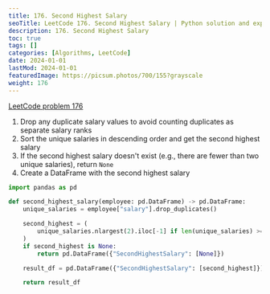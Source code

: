 ```yaml
---
title: 176. Second Highest Salary
seoTitle: LeetCode 176. Second Highest Salary | Python solution and explanation
description: 176. Second Highest Salary
toc: true
tags: []
categories: [Algorithms, LeetCode]
date: 2024-01-01
lastMod: 2024-01-01
featuredImage: https://picsum.photos/700/155?grayscale
weight: 176
---
```


[LeetCode problem 176](https://leetcode.com/problems/second-highest-salary/)

1. Drop any duplicate salary values to avoid counting duplicates as separate salary ranks
1. Sort the unique salaries in descending order and get the second highest salary
1. If the second highest salary doesn't exist (e.g., there are fewer than two unique salaries), return `None`
1. Create a DataFrame with the second highest salary

```python
import pandas as pd

def second_highest_salary(employee: pd.DataFrame) -> pd.DataFrame:
    unique_salaries = employee["salary"].drop_duplicates()

    second_highest = (
        unique_salaries.nlargest(2).iloc[-1] if len(unique_salaries) >= 2 else None
    )
    if second_highest is None:
        return pd.DataFrame({"SecondHighestSalary": [None]})

    result_df = pd.DataFrame({"SecondHighestSalary": [second_highest]})

    return result_df
```
